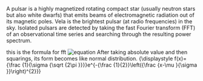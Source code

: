 A pulsar is a highly magnetized rotating compact star (usually neutron stars but also white dwarfs) that emits beams of electromagnetic radiation out of its magnetic poles. Vela is the brightest pulsar (at radio frequencies) in the sky. Isolated pulsars are detected by taking the fast Fourier transform (FFT) of an observational time series and searching through the resulting power spectrum.

this is the formula for fft
![equation](https://wikimedia.org/api/rest_v1/media/math/render/svg/393b5c5a5c668495629828600cde4611b0fa2f5a)
After taking absolute value and then squarings, its form becomes like normal distribution.
{\displaystyle f(x)={\frac {1}{\sigma {\sqrt {2\pi }}}}e^{-{\frac {1}{2}}\left({\frac {x-\mu }{\sigma }}\right)^{2}}}

